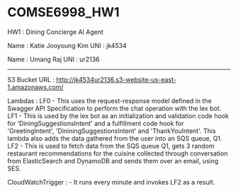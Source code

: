 # COMSE6998_HW1
HW1 : Dining Concierge AI Agent

Name : Katie Jooyoung Kim
UNI : jk4534

Name : Umang Raj
UNI : ur2136

--------------------------------------------------------------------------------------------------------------------------------------------------------------------

S3 Bucket URL : http://jk4534ur2136.s3-website-us-east-1.amazonaws.com/

Lambdas : 
LF0 - This uses the request-response model defined in the Swagger API Specification to perform the chat operation with the lex bot.
LF1 - This is used by the lex bot as an initialization and validation code hook for 'DiningSuggestionsIntent' and a fulfillment code hook for 'GreetingIntent', 'DininingSuggestionsIntent' and 'ThankYouIntent'. This lambda also adds the data gathered from the user into an SQS queue, Q1.
LF2 - This is used to fetch data from the SQS queue Q1, gets 3 random restaurant recommendations for the cuisine collected through conversation from ElasticSearch and DynamoDB and sends them over an email, using SES.

CloudWatchTrigger : 
<name-of-trigger> - It runs every minute and invokes LF2 as a result.
